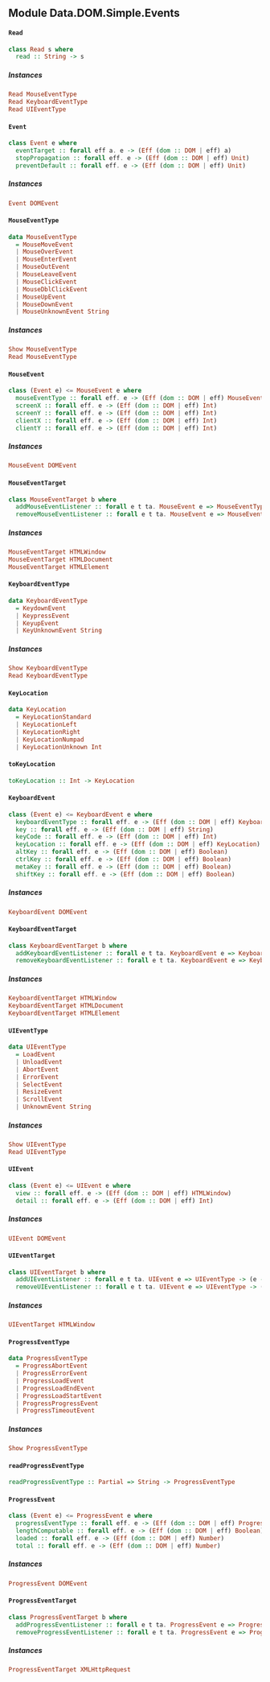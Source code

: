 ## Module Data.DOM.Simple.Events

#### `Read`

``` purescript
class Read s where
  read :: String -> s
```

##### Instances
``` purescript
Read MouseEventType
Read KeyboardEventType
Read UIEventType
```

#### `Event`

``` purescript
class Event e where
  eventTarget :: forall eff a. e -> (Eff (dom :: DOM | eff) a)
  stopPropagation :: forall eff. e -> (Eff (dom :: DOM | eff) Unit)
  preventDefault :: forall eff. e -> (Eff (dom :: DOM | eff) Unit)
```

##### Instances
``` purescript
Event DOMEvent
```

#### `MouseEventType`

``` purescript
data MouseEventType
  = MouseMoveEvent
  | MouseOverEvent
  | MouseEnterEvent
  | MouseOutEvent
  | MouseLeaveEvent
  | MouseClickEvent
  | MouseDblClickEvent
  | MouseUpEvent
  | MouseDownEvent
  | MouseUnknownEvent String
```

##### Instances
``` purescript
Show MouseEventType
Read MouseEventType
```

#### `MouseEvent`

``` purescript
class (Event e) <= MouseEvent e where
  mouseEventType :: forall eff. e -> (Eff (dom :: DOM | eff) MouseEventType)
  screenX :: forall eff. e -> (Eff (dom :: DOM | eff) Int)
  screenY :: forall eff. e -> (Eff (dom :: DOM | eff) Int)
  clientX :: forall eff. e -> (Eff (dom :: DOM | eff) Int)
  clientY :: forall eff. e -> (Eff (dom :: DOM | eff) Int)
```

##### Instances
``` purescript
MouseEvent DOMEvent
```

#### `MouseEventTarget`

``` purescript
class MouseEventTarget b where
  addMouseEventListener :: forall e t ta. MouseEvent e => MouseEventType -> (e -> Eff (dom :: DOM | t) Unit) -> b -> (Eff (dom :: DOM | ta) Unit)
  removeMouseEventListener :: forall e t ta. MouseEvent e => MouseEventType -> (e -> Eff (dom :: DOM | t) Unit) -> b -> (Eff (dom :: DOM | ta) Unit)
```

##### Instances
``` purescript
MouseEventTarget HTMLWindow
MouseEventTarget HTMLDocument
MouseEventTarget HTMLElement
```

#### `KeyboardEventType`

``` purescript
data KeyboardEventType
  = KeydownEvent
  | KeypressEvent
  | KeyupEvent
  | KeyUnknownEvent String
```

##### Instances
``` purescript
Show KeyboardEventType
Read KeyboardEventType
```

#### `KeyLocation`

``` purescript
data KeyLocation
  = KeyLocationStandard
  | KeyLocationLeft
  | KeyLocationRight
  | KeyLocationNumpad
  | KeyLocationUnknown Int
```

#### `toKeyLocation`

``` purescript
toKeyLocation :: Int -> KeyLocation
```

#### `KeyboardEvent`

``` purescript
class (Event e) <= KeyboardEvent e where
  keyboardEventType :: forall eff. e -> (Eff (dom :: DOM | eff) KeyboardEventType)
  key :: forall eff. e -> (Eff (dom :: DOM | eff) String)
  keyCode :: forall eff. e -> (Eff (dom :: DOM | eff) Int)
  keyLocation :: forall eff. e -> (Eff (dom :: DOM | eff) KeyLocation)
  altKey :: forall eff. e -> (Eff (dom :: DOM | eff) Boolean)
  ctrlKey :: forall eff. e -> (Eff (dom :: DOM | eff) Boolean)
  metaKey :: forall eff. e -> (Eff (dom :: DOM | eff) Boolean)
  shiftKey :: forall eff. e -> (Eff (dom :: DOM | eff) Boolean)
```

##### Instances
``` purescript
KeyboardEvent DOMEvent
```

#### `KeyboardEventTarget`

``` purescript
class KeyboardEventTarget b where
  addKeyboardEventListener :: forall e t ta. KeyboardEvent e => KeyboardEventType -> (e -> Eff (dom :: DOM | t) Unit) -> b -> (Eff (dom :: DOM | ta) Unit)
  removeKeyboardEventListener :: forall e t ta. KeyboardEvent e => KeyboardEventType -> (e -> Eff (dom :: DOM | t) Unit) -> b -> (Eff (dom :: DOM | ta) Unit)
```

##### Instances
``` purescript
KeyboardEventTarget HTMLWindow
KeyboardEventTarget HTMLDocument
KeyboardEventTarget HTMLElement
```

#### `UIEventType`

``` purescript
data UIEventType
  = LoadEvent
  | UnloadEvent
  | AbortEvent
  | ErrorEvent
  | SelectEvent
  | ResizeEvent
  | ScrollEvent
  | UnknownEvent String
```

##### Instances
``` purescript
Show UIEventType
Read UIEventType
```

#### `UIEvent`

``` purescript
class (Event e) <= UIEvent e where
  view :: forall eff. e -> (Eff (dom :: DOM | eff) HTMLWindow)
  detail :: forall eff. e -> (Eff (dom :: DOM | eff) Int)
```

##### Instances
``` purescript
UIEvent DOMEvent
```

#### `UIEventTarget`

``` purescript
class UIEventTarget b where
  addUIEventListener :: forall e t ta. UIEvent e => UIEventType -> (e -> Eff (dom :: DOM | t) Unit) -> b -> (Eff (dom :: DOM | ta) Unit)
  removeUIEventListener :: forall e t ta. UIEvent e => UIEventType -> (e -> Eff (dom :: DOM | t) Unit) -> b -> (Eff (dom :: DOM | ta) Unit)
```

##### Instances
``` purescript
UIEventTarget HTMLWindow
```

#### `ProgressEventType`

``` purescript
data ProgressEventType
  = ProgressAbortEvent
  | ProgressErrorEvent
  | ProgressLoadEvent
  | ProgressLoadEndEvent
  | ProgressLoadStartEvent
  | ProgressProgressEvent
  | ProgressTimeoutEvent
```

##### Instances
``` purescript
Show ProgressEventType
```

#### `readProgressEventType`

``` purescript
readProgressEventType :: Partial => String -> ProgressEventType
```

#### `ProgressEvent`

``` purescript
class (Event e) <= ProgressEvent e where
  progressEventType :: forall eff. e -> (Eff (dom :: DOM | eff) ProgressEventType)
  lengthComputable :: forall eff. e -> (Eff (dom :: DOM | eff) Boolean)
  loaded :: forall eff. e -> (Eff (dom :: DOM | eff) Number)
  total :: forall eff. e -> (Eff (dom :: DOM | eff) Number)
```

##### Instances
``` purescript
ProgressEvent DOMEvent
```

#### `ProgressEventTarget`

``` purescript
class ProgressEventTarget b where
  addProgressEventListener :: forall e t ta. ProgressEvent e => ProgressEventType -> (e -> Eff (dom :: DOM | t) Unit) -> b -> (Eff (dom :: DOM | ta) Unit)
  removeProgressEventListener :: forall e t ta. ProgressEvent e => ProgressEventType -> (e -> Eff (dom :: DOM | t) Unit) -> b -> (Eff (dom :: DOM | ta) Unit)
```

##### Instances
``` purescript
ProgressEventTarget XMLHttpRequest
```


